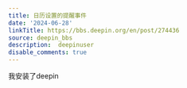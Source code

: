```yaml
---
title: 日历设置的提醒事件
date: '2024-06-28'
linkTitle: https://bbs.deepin.org/en/post/274436
source: deepin_bbs
description:  deepinuser 
disable_comments: true
---
```

我安装了deepin
